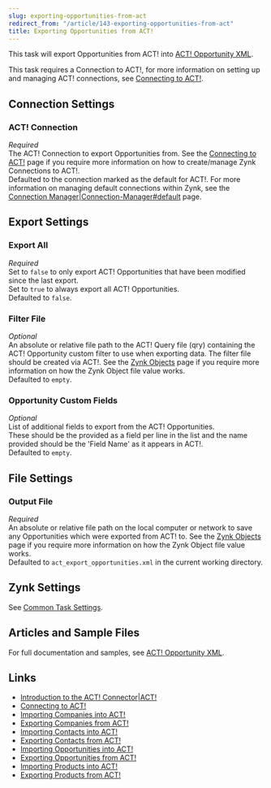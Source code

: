 ```yaml
---
slug: exporting-opportunities-from-act
redirect_from: "/article/143-exporting-opportunities-from-act"
title: Exporting Opportunities from ACT!
---
```

This task will export Opportunities from ACT! into [ACT! Opportunity XML](act!-opportunity-xml).

This task requires a Connection to ACT!, for more information on setting up and managing ACT! connections, see 	[Connecting to ACT!](connecting-to-act!).

## Connection Settings
### ACT! Connection  
_Required_  
The ACT! Connection to export Opportunities from. See the [Connecting to ACT!](connecting-to-act!) page if you require more information on how to create/manage Zynk Connections to ACT!.  
Defaulted to the connection marked as the default for ACT!. For more information on managing default connections within Zynk, see the [Connection Manager|Connection-Manager#default](connection-manager|connection-manager#default) page.

## Export Settings
### Export All
_Required_  
Set to `false` to only export ACT! Opportunities that have been modified since the last export.  
Set to `true` to always export all ACT! Opportunities.  
Defaulted to `false`.

### Filter File
_Optional_  
An absolute or relative file path to the ACT! Query file (qry) containing the ACT! Opportunity custom filter to use when exporting data. The filter file should be created via ACT!. See the [Zynk Objects](zynk-objects) page if you require more information on how the Zynk Object file value works.  
Defaulted to `empty`.

### Opportunity Custom Fields
_Optional_  
List of additional fields to export from the ACT! Opportunities.  
These should be the provided as a field per line in the list and the name provided should be the 'Field Name' as it appears in ACT!.  
Defaulted to `empty`.

## File Settings
### Output File
_Required_  
An absolute or relative file path on the local computer or network to save any Opportunities which were exported from ACT! to. See the [Zynk Objects](zynk-objects) page if you require more information on how the Zynk Object file value works.  
Defaulted to `act_export_opportunities.xml` in the current working directory.

## Zynk Settings
See [Common Task Settings](common-task-settings).

## Articles and Sample Files
For full documentation and samples, see [ACT! Opportunity XML](act!-opportunity-xml).

## Links
- [Introduction to the ACT! Connector|ACT!](introduction-to-the-act!-connector|act!)
- [Connecting to ACT!](connecting-to-act!)
- [Importing Companies into ACT!](importing-companies-into-act!)
- [Exporting Companies from ACT!](exporting-companies-from-act!)
- [Importing Contacts into ACT!](importing-contacts-into-act!)
- [Exporting Contacts from ACT!](exporting-contacts-from-act!)
- [Importing Opportunities into ACT!](importing-opportunities-into-act!)
- [Exporting Opportunities from ACT!](exporting-opportunities-from-act!)
- [Importing Products into ACT!](importing-products-into-act!)
- [Exporting Products from ACT!](exporting-products-from-act!)